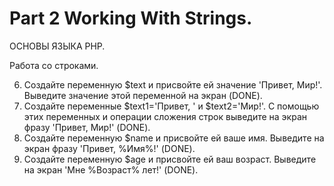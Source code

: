 ﻿# Part 2 Working With Strings.

ОСНОВЫ ЯЗЫКА PHP.

Работа со строками.

6. Создайте переменную $text и присвойте ей значение 'Привет, Мир!'. Выведите значение этой переменной на экран (DONE).
7. Создайте переменные $text1='Привет, ' и $text2='Мир!'. С помощью этих переменных и операции сложения строк выведите на экран фразу 'Привет, Мир!' (DONE).
8. Создайте переменную $name и присвойте ей ваше имя. Выведите на экран фразу 'Привет, %Имя%!' (DONE).
9. Создайте переменную $age и присвойте ей ваш возраст. Выведите на экран 'Мне %Возраст% лет!' (DONE).